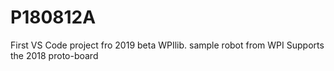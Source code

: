 # P180812A
First VS Code project fro 2019 beta WPIlib. sample robot from WPI
Supports the 2018 proto-board
